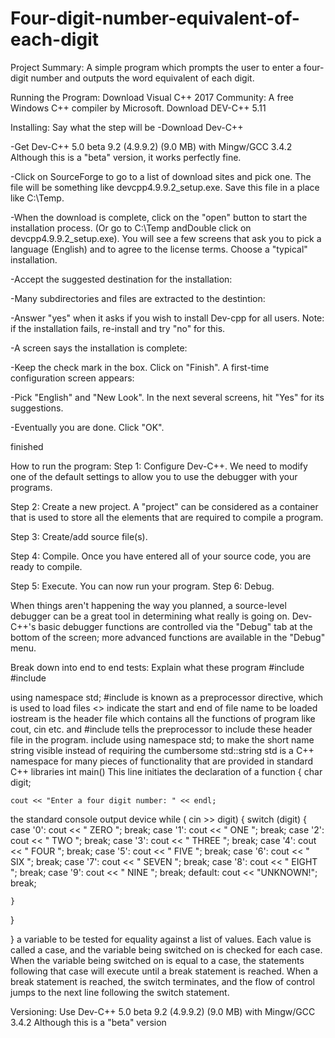 # Four-digit-number-equivalent-of-each-digit

Project Summary:
A simple program which prompts the user to enter a four-digit number and outputs the word equivalent of each digit.

Running the Program:
Download Visual C++ 2017 Community: A free Windows C++ compiler by Microsoft.
Download DEV-C++ 5.11

Installing:
Say what the step will be
-Download Dev-C++

-Get Dev-C++ 5.0 beta 9.2 (4.9.9.2) (9.0 MB) with Mingw/GCC 3.4.2 Although this is a "beta" version, it works perfectly fine.

-Click on SourceForge to go to a list of download sites and pick one. The file will be something like devcpp4.9.9.2_setup.exe. Save this file in a place like C:\Temp.

-When the download is complete, click on the "open" button to start the installation process. (Or go to C:\Temp andDouble click on devcpp4.9.9.2_setup.exe). You will see a few screens that ask you to pick a language (English) and to agree to the license terms. Choose a "typical" installation.

-Accept the suggested destination for the installation:

-Many subdirectories and files are extracted to the destintion:

-Answer "yes" when it asks if you wish to install Dev-cpp for all users. Note: if the installation fails, re-install and try "no" for this.

-A screen says the installation is complete:

-Keep the check mark in the box. Click on "Finish". A first-time configuration screen appears:

-Pick "English" and "New Look". In the next several screens, hit "Yes" for its suggestions.

-Eventually you are done. Click "OK".

finished

How to run the program:
Step 1: Configure Dev-C++.
We need to modify one of the default settings to allow you to use the debugger with your programs.

Step 2: Create a new project. 
A "project" can be considered as a container that is used to store all the elements that are required to compile a program.

Step 3: Create/add source file(s). 

Step 4: Compile.
Once you have entered all of your source code, you are ready to compile.

Step 5: Execute.
You can now run your program.
Step 6: Debug.

When things aren't happening the way you planned, a source-level debugger can be a great tool in determining what really is going on. Dev-C++'s basic debugger functions are controlled via the "Debug" tab at the bottom of the screen; more advanced functions are available in the "Debug" menu.

Break down into end to end tests:
Explain what these program
#include <iostream>
#include <string>

using namespace std;
#include is known as a preprocessor directive, which is used to load files
<> indicate the start and end of file name to be loaded
iostream is the header file which contains all the functions of program like cout, cin etc. and #include tells the preprocessor to include these header file in the program.
include using namespace std; to make the short name string visible instead of requiring the cumbersome std::string
std is a C++ namespace for many pieces of functionality that are provided in standard C++ libraries
int main()
This line initiates the declaration of a function
{
	char digit;
	
	cout << "Enter a four digit number: " << endl;
the standard console output device
  while ( cin >> digit) {
  	switch (digit)
  	{
  		case '0': cout << " ZERO "; break;
  		case '1': cout << " ONE "; break;
  		case '2': cout << " TWO "; break;
  		case '3': cout << " THREE "; break;
  		case '4': cout << " FOUR "; break;
  		case '5': cout << " FIVE "; break;
  		case '6': cout << " SIX "; break;
  		case '7': cout << " SEVEN "; break;
  		case '8': cout << " EIGHT "; break;
  		case '9': cout << " NINE "; break;
  		default: cout << "UNKNOWN!"; break;
  		
  	}
  }
  
}
a variable to be tested for equality against a list of values. Each value is called a case, and the variable being switched on is checked for each case. When the variable being switched on is equal to a case, the statements following that case will execute until a break statement is reached. When a break statement is reached, the switch terminates, and the flow of control jumps to the next line following the switch statement.

Versioning:
Use Dev-C++ 5.0 beta 9.2 (4.9.9.2) (9.0 MB) with Mingw/GCC 3.4.2 Although this is a "beta" version
